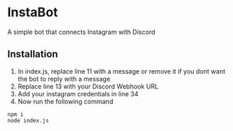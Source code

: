 # InstaBot
A simple bot that connects Instagram with Discord

## Installation
1. In index.js, replace line 11 with a message or remove it if you dont want the bot to reply with a message
2. Replace line 13 with your Discord Webhook URL
3. Add your instagram credentials in line 34
4. Now run the following command
```
npm i
node index.js
```


